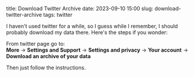 title: Download Twitter Archive
date: 2023-09-10 15:00
slug: download-twitter-archive
tags: twitter

I haven't used twitter for a while, so I guess while I remember, I should probably download my data there. Here's the steps if you wonder:

From twitter page go to:  
**More**
-> **Settings and Support**
-> **Settings and privacy**
-> **Your account**
-> **Download an archive of your data**

Then just follow the instructions.